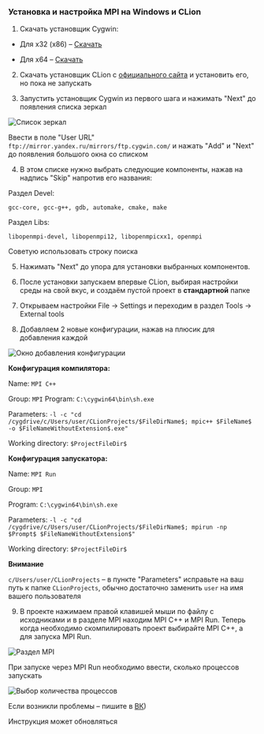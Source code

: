 ### Установка и настройка MPI на Windows и CLion

1. Скачать установщик Cygwin:

* Для x32 (x86) – [Скачать](https://cygwin.com/setup-x86.exe)

* Для x64          – [Скачать](https://cygwin.com/setup-x86_64.exe)

2. Скачать установщик CLion с [официального сайта](https://www.jetbrains.com/clion/download/download-thanks.html) и установить его, но пока не запускать

3. Запустить установщик Cygwin из первого шага и нажимать "Next" до появления списка зеркал

![Список зеркал](https://github.com/justnero-ru/university/blob/master/semestr.05/%D0%A2%D0%A0%D0%A1%D0%B8%D0%9F%D0%92/%D0%98%D0%BD%D1%81%D1%82%D1%80%D1%83%D0%BA%D1%86%D0%B8%D1%8F/1.png)

Ввести в поле "User URL" `ftp://mirror.yandex.ru/mirrors/ftp.cygwin.com/` и нажать "Add" и "Next" до появления большого окна со списком

4. В этом списке нужно выбрать следующие компоненты, нажав на надпись "Skip" напротив его названия:

Раздел Devel:

`gcc-core, gcc-g++, gdb, automake, cmake, make`

Раздел Libs:

`libopenmpi-devel, libopenmpi12, libopenmpicxx1, openmpi`

Советую использовать строку поиска

5. Нажимать "Next" до упора для установки выбранных компонентов.

6. После установки запускаем впервые CLion, выбирая настройки среды на свой вкус, и создаём пустой проект в **стандартной** папке

7. Открываем настройки File -> Settings и переходим в раздел Tools -> External tools

8. Добавляем 2 новые конфигурации, нажав на плюсик для добавления каждой

![Окно добавления конфигурации](https://github.com/justnero-ru/university/blob/master/semestr.05/%D0%A2%D0%A0%D0%A1%D0%B8%D0%9F%D0%92/%D0%98%D0%BD%D1%81%D1%82%D1%80%D1%83%D0%BA%D1%86%D0%B8%D1%8F/2.png)

**Конфигурация компилятора:**

Name: `MPI C++`

Group: `MPI`
Program: `C:\cygwin64\bin\sh.exe`

Parameters: `-l -c "cd /cygdrive/c/Users/user/CLionProjects/$FileDirName$; mpic++ $FileName$ -o $FileNameWithoutExtension$.exe"`

Working directory: `$ProjectFileDir$`

**Конфигурация запускатора:**

Name: `MPI Run`

Group: `MPI`

Program: `C:\cygwin64\bin\sh.exe`

Parameters: `-l -c "cd /cygdrive/c/Users/user/CLionProjects/$FileDirName$; mpirun -np $Prompt$ $FileNameWithoutExtension$"`

Working directory: `$ProjectFileDir$`


**Внимание**

`с/Users/user/CLionProjects` – в пункте "Parameters" исправьте на ваш путь к папке `CLionProjects`, обычно достаточно заменить `user` на имя вашего пользователя

9. В проекте нажимаем правой клавишей мыши по файлу с исходниками и в разделе MPI находим MPI C++ и MPI Run. Теперь когда необходимо скомпилировать проект выбирайте MPI C++, а для запуска MPI Run.

![Раздел MPI](https://github.com/justnero-ru/university/blob/master/semestr.05/%D0%A2%D0%A0%D0%A1%D0%B8%D0%9F%D0%92/%D0%98%D0%BD%D1%81%D1%82%D1%80%D1%83%D0%BA%D1%86%D0%B8%D1%8F/3.png)

При запуске через MPI Run необходимо ввести, сколько процессов запускать

![Выбор количества процессов](https://github.com/justnero-ru/university/blob/master/semestr.05/%D0%A2%D0%A0%D0%A1%D0%B8%D0%9F%D0%92/%D0%98%D0%BD%D1%81%D1%82%D1%80%D1%83%D0%BA%D1%86%D0%B8%D1%8F/4.png)

Если возникли проблемы – пишите в [ВК](http://vk.com/justnero_ru))

Инструкция может обновляться